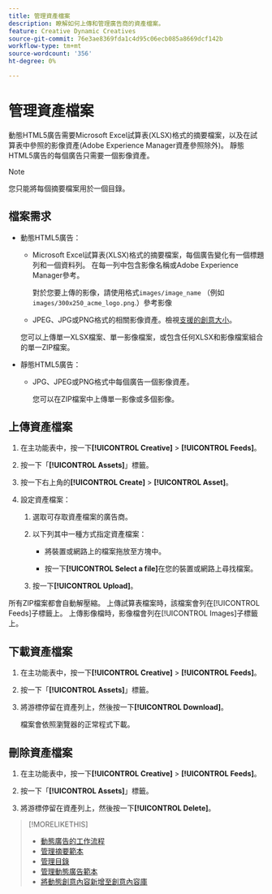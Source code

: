 ```yaml
---
title: 管理資產檔案
description: 瞭解如何上傳和管理廣告商的資產檔案。
feature: Creative Dynamic Creatives
source-git-commit: 76e3ae8369fda1c4d95c06ecb085a8669dcf142b
workflow-type: tm+mt
source-wordcount: '356'
ht-degree: 0%

---
```


# 管理資產檔案

動態HTML5廣告需要Microsoft Excel試算表(XLSX)格式的摘要檔案，以及在試算表中參照的影像資產(Adobe Experience Manager資產參照除外)。 靜態HTML5廣告的每個廣告只需要一個影像資產。

>[!NOTE]
>
> 您只能將每個摘要檔案用於一個目錄。

## 檔案需求

* 動態HTML5廣告：

   * Microsoft Excel試算表(XLSX)格式的摘要檔案，每個廣告變化有一個標題列和一個資料列。 在每一列中包含影像名稱或Adobe Experience Manager參考。<!-- need spec of available column names that the user-created header names must map to; need to reference it in feed template topic too, so make it a separate file/appendix. -->

     對於您要上傳的影像，請使用格式`images/image_name` （例如`images/300x250_acme_logo.png`.）<!-- Verify.  Also need to include the spec for how to reference images in AEM -->參考影像

   * JPEG、JPG或PNG格式的相關影像資產。<!-- NOT GIF still? And is this true: The maximum file size is two (2) MB. -->檢視[支援的創意大小](/help/creative/creative-libraries/creative-sizes.md)。

  您可以上傳單一XLSX檔案、單一影像檔案，或包含任何XLSX和影像檔案組合的單一ZIP檔案。<!-- Check w/eng re any limitations or best practices WRT number of files and filesize allowed -->

* 靜態HTML5廣告：

   * JPG、JPEG或PNG格式中每個廣告一個影像資產。

     您可以在ZIP檔案中上傳單一影像或多個影像。<!-- Check w/eng re any limitations or best practices WRT number of files and filesize allowed -->

## 上傳資產檔案

1. 在主功能表中，按一下&#x200B;**[!UICONTROL Creative]** > **[!UICONTROL Feeds]**。

1. 按一下「**[!UICONTROL Assets]**」標籤。

1. 按一下右上角的&#x200B;**[!UICONTROL Create]** > **[!UICONTROL Asset]**。

1. 設定資產檔案：

   1. 選取可存取資產檔案的廣告商。

   1. 以下列其中一種方式指定資產檔案：

      * 將裝置或網路上的檔案拖放至方塊中。

      * 按一下&#x200B;**[!UICONTROL Select a file]**&#x200B;在您的裝置或網路上尋找檔案。

   1. 按一下&#x200B;**[!UICONTROL Upload]**。

所有ZIP檔案都會自動解壓縮。 上傳試算表檔案時，該檔案會列在[!UICONTROL Feeds]子標籤上。 上傳影像檔時，影像檔會列在[!UICONTROL Images]子標籤上。

## 下載資產檔案

1. 在主功能表中，按一下&#x200B;**[!UICONTROL Creative]** > **[!UICONTROL Feeds]**。

1. 按一下「**[!UICONTROL Assets]**」標籤。

1. 將游標停留在資產列上，然後按一下&#x200B;**[!UICONTROL Download]**。

   檔案會依照瀏覽器的正常程式下載。

## 刪除資產檔案

1. 在主功能表中，按一下&#x200B;**[!UICONTROL Creative]** > **[!UICONTROL Feeds]**。

1. 按一下「**[!UICONTROL Assets]**」標籤。

1. 將游標停留在資產列上，然後按一下&#x200B;**[!UICONTROL Delete]**。

>[!MORELIKETHIS]
>
>* [動態廣告的工作流程](/help/creative/introduction/workflow-dynamic-ads.md)
>* [管理摘要範本](/help/creative/feeds/feed-template-manage.md)
>* [管理目錄](/help/creative/feeds/catalog-manage.md)
>* [管理動態廣告範本](/help/creative/ad-templates/ad-template-manage.md)
>* [將動態創意內容新增至創意內容庫](/help/creative/creative-libraries/creative-add-dynamic.md)
